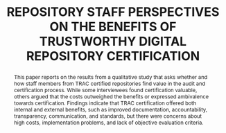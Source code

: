 ---
abstract: This paper reports on the results from a qualitative study that asks whether
  and how staff members from TRAC certified repositories find value in the audit and
  certification process. While some interviewees found certification valuable, others
  argued that the costs outweighed the benefits or expressed ambivalence towards certification.
  Findings indicate that TRAC certification offered both internal and external benefits,
  such as improved documentation, accountability, transparency, communication, and
  standards, but there were concerns about high costs, implementation problems, and
  lack of objective evaluation criteria.
creators:
- Frank, Rebecca D.
date: null
document_url: https://www.ideals.illinois.edu/items/128290/bitstreams/428945/data.pdf
grand_parent: iPRES
institutions: []
keywords:
- digital preservation
- trustworthy digital repositories
- iso 16363
- trac
- repository assessment
landing_page_url: https://hdl.handle.net/2142/121086
language: eng
layout: publication
license: CC-BY 4.0 International
notes_url: null
parent: iPRES 2023
publication_type: paper
size: null
slides_url: https://hdl.handle.net/2142/121653
source_name: iPRES
stream_url: null
title: REPOSITORY STAFF PERSPECTIVES ON THE BENEFITS OF TRUSTWORTHY DIGITAL REPOSITORY
  CERTIFICATION
year: 2023
---